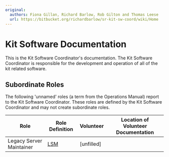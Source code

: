 ```yaml
---
original:
  authors: Fiona Gillan, Richard Barlow, Rob Gilton and Thomas Leese
  url: https://bitbucket.org/richardbarlow/sr-kit-sw-coord/wiki/Home
---
```

# Kit Software Documentation

This is the Kit Software Coordinator's documentation. The Kit Software Coordinator is responsible for the development and operation of all of the kit related software.

## Subordinate Roles

The following 'unnamed' roles (a term from the Operations Manual) report to the Kit Software Coordinator. These roles are defined by the Kit Software Coordinator and may not create subordinate roles.

Role  |  Role Definition  |   Volunteer   |   Location of Volunteer Documentation
------|-------------------|---------------|---------------------------------------
Legacy Server Maintainer | [LSM](./legacy-server-maintainer-role) | [unfilled]
